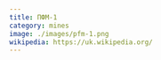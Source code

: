 ```yaml
---
title: ПФМ-1
category: mines
image: ./images/pfm-1.png
wikipedia: https://uk.wikipedia.org/
---
```

